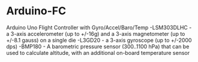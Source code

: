 # Arduino-FC
Arduino Uno Flight Controller with Gyro/Accel/Baro/Temp
-LSM303DLHC - a 3-axis accelerometer (up to +/-16g) and a 3-axis magnetometer (up to +/-8.1 gauss) on a single die
-L3GD20 - a 3-axis gyroscope (up to +/-2000 dps)
-BMP180 - A barometric pressure sensor (300..1100 hPa) that can be used to calculate altitude, with an additional on-board temperature sensor
